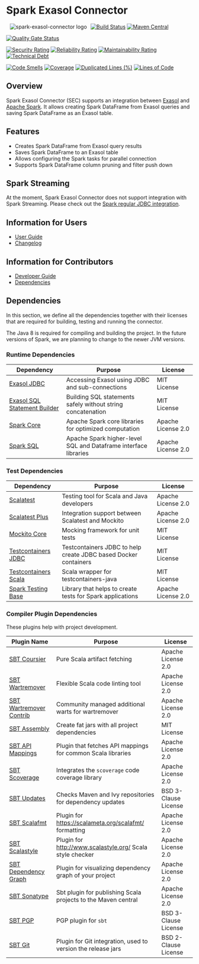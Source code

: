 # Spark Exasol Connector

<img alt="spark-exasol-connector logo" src="doc/images/spark-exasol-connector_128x128.png" style="float:left; padding:0px 10px 10px 10px;"/>

[![Build Status](https://github.com/exasol/spark-exasol-connector/actions/workflows/ci-build.yml/badge.svg)](https://github.com/exasol/spark-exasol-connector/actions/workflows/ci-build.yml)
[![Maven Central](https://img.shields.io/maven-central/v/com.exasol/spark-exasol-connector)](https://search.maven.org/artifact/com.exasol/spark-exasol-connector)

[![Quality Gate Status](https://sonarcloud.io/api/project_badges/measure?project=com.exasol%3Aspark-exasol-connector&metric=alert_status)](https://sonarcloud.io/dashboard?id=com.exasol%3Aspark-exasol-connector)

[![Security Rating](https://sonarcloud.io/api/project_badges/measure?project=com.exasol%3Aspark-exasol-connector&metric=security_rating)](https://sonarcloud.io/dashboard?id=com.exasol%3Aspark-exasol-connector)
[![Reliability Rating](https://sonarcloud.io/api/project_badges/measure?project=com.exasol%3Aspark-exasol-connector&metric=reliability_rating)](https://sonarcloud.io/dashboard?id=com.exasol%3Aspark-exasol-connector)
[![Maintainability Rating](https://sonarcloud.io/api/project_badges/measure?project=com.exasol%3Aspark-exasol-connector&metric=sqale_rating)](https://sonarcloud.io/dashboard?id=com.exasol%3Aspark-exasol-connector)
[![Technical Debt](https://sonarcloud.io/api/project_badges/measure?project=com.exasol%3Aspark-exasol-connector&metric=sqale_index)](https://sonarcloud.io/dashboard?id=com.exasol%3Aspark-exasol-connector)

[![Code Smells](https://sonarcloud.io/api/project_badges/measure?project=com.exasol%3Aspark-exasol-connector&metric=code_smells)](https://sonarcloud.io/dashboard?id=com.exasol%3Aspark-exasol-connector)
[![Coverage](https://sonarcloud.io/api/project_badges/measure?project=com.exasol%3Aspark-exasol-connector&metric=coverage)](https://sonarcloud.io/dashboard?id=com.exasol%3Aspark-exasol-connector)
[![Duplicated Lines (%)](https://sonarcloud.io/api/project_badges/measure?project=com.exasol%3Aspark-exasol-connector&metric=duplicated_lines_density)](https://sonarcloud.io/dashboard?id=com.exasol%3Aspark-exasol-connector)
[![Lines of Code](https://sonarcloud.io/api/project_badges/measure?project=com.exasol%3Aspark-exasol-connector&metric=ncloc)](https://sonarcloud.io/dashboard?id=com.exasol%3Aspark-exasol-connector)

## Overview

Spark Exasol Connector (SEC) supports an integration between [Exasol][exasol]
and [Apache Spark][spark]. It allows creating Spark DataFrame from Exasol
queries and saving Spark DataFrame as an Exasol table.

## Features

* Creates Spark DataFrame from Exasol query results
* Saves Spark DataFrame to an Exasol table
* Allows configuring the Spark tasks for parallel connection
* Supports Spark DataFrame column pruning and filter push down

## Spark Streaming

At the moment, Spark Exasol Connector does not support integration with Spark
Streaming. Please check out the [Spark regular JDBC
integration](https://spark.apache.org/docs/latest/sql-data-sources-jdbc.html).

## Information for Users

* [User Guide](doc/user_guide/user_guide.md)
* [Changelog](doc/changes/changelog.md)

## Information for Contributors

* [Developer Guide](doc/development/developer_guide.md)
* [Dependencies](dependencies.md)

## Dependencies

In this section, we define all the dependencies together with their licenses
that are required for building, testing and running the connector.

The Java 8 is required for compiling and building the project. In the future
versions of Spark, we are planning to change to the newer JVM versions.

### Runtime Dependencies

| Dependency                                  | Purpose                                                         | License              |
|---------------------------------------------|-----------------------------------------------------------------|----------------------|
| [Exasol JDBC][exasol-jdbc-link]             | Accessing Exasol using JDBC and sub-connections                 | MIT License          |
| [Exasol SQL Statement Builder][sql-ssb-link]| Building SQL statements safely without string concatenation     | MIT License          |
| [Spark Core][spark]                         | Apache Spark core libraries for optimized computation           | Apache License 2.0   |
| [Spark SQL][spark-sql-link]                 | Apache Spark higher-level SQL and Dataframe interface libraries | Apache License 2.0   |

### Test Dependencies

| Dependency                                  | Purpose                                                         | License              |
|---------------------------------------------|-----------------------------------------------------------------|----------------------|
| [Scalatest][scalatest-link]                 | Testing tool for Scala and Java developers                      | Apache License 2.0   |
| [Scalatest Plus][scalatestplus-link]        | Integration support between Scalatest and Mockito               | Apache License 2.0   |
| [Mockito Core][mockitocore-link]            | Mocking framework for unit tests                                | MIT License          |
| [Testcontainers JDBC][tcont-jdbc-link]      | Testcontainers JDBC to help create JDBC based Docker containers | MIT License          |
| [Testcontainers Scala][tcont-scala-link]    | Scala wrapper for testcontainers-java                           | MIT License          |
| [Spark Testing Base][spark-testing-base]    | Library that helps to create tests for Spark applications       | Apache License 2.0   |

### Compiler Plugin Dependencies

These plugins help with project development.

| Plugin Name                                 | Purpose                                                         | License              |
|---------------------------------------------|-----------------------------------------------------------------|----------------------|
| [SBT Coursier][sbt-coursier-link]           | Pure Scala artifact fetching                                    | Apache License 2.0   |
| [SBT Wartremover][sbt-wartremover-link]     | Flexible Scala code linting tool                                | Apache License 2.0   |
| [SBT Wartremover Contrib][sbt-wcontrib-link]| Community managed additional warts for wartremover              | Apache License 2.0   |
| [SBT Assembly][sbt-assembly-link]           | Create fat jars with all project dependencies                   | MIT License          |
| [SBT API Mappings][sbt-apimapping-link]     | Plugin that fetches API mappings for common Scala libraries     | Apache License 2.0   |
| [SBT Scoverage][sbt-scoverage-link]         | Integrates the `scoverage` code coverage library                | Apache License 2.0   |
| [SBT Updates][sbt-updates-link]             | Checks Maven and Ivy repositories for dependency updates        | BSD 3-Clause License |
| [SBT Scalafmt][sbt-scalafmt-link]           | Plugin for https://scalameta.org/scalafmt/ formatting           | Apache License 2.0   |
| [SBT Scalastyle][sbt-style-link]            | Plugin for http://www.scalastyle.org/ Scala style checker       | Apache License 2.0   |
| [SBT Dependency Graph][sbt-depgraph-link]   | Plugin for visualizing dependency graph of your project         | Apache License 2.0   |
| [SBT Sonatype][sbt-sonatype-link]           | Sbt plugin for publishing Scala projects to the Maven central   | Apache License 2.0   |
| [SBT PGP][sbt-pgp-link]                     | PGP plugin for `sbt`                                            | BSD 3-Clause License |
| [SBT Git][sbt-git-link]                     | Plugin for Git integration, used to version the release jars    | BSD 2-Clause License |

[exasol]: https://www.exasol.com/en/
[spark]: https://spark.apache.org/
[exasol-jdbc-link]: https://www.exasol.com/portal/display/DOWNLOAD/Exasol+Download+Section
[sql-ssb-link]: https://github.com/exasol/sql-statement-builder
[spark-sql-link]: https://spark.apache.org/sql/
[scalatest-link]: http://www.scalatest.org/
[scalatestplus-link]: https://github.com/scalatest/scalatestplus-mockito
[mockitocore-link]: https://site.mockito.org/
[tcont-jdbc-link]: https://www.testcontainers.org/modules/databases/jdbc/
[tcont-scala-link]: https://github.com/testcontainers/testcontainers-scala
[spark-testing-base]: https://github.com/holdenk/spark-testing-base
[sbt-coursier-link]: https://github.com/coursier/coursier
[sbt-wartremover-link]: http://github.com/puffnfresh/wartremover
[sbt-wcontrib-link]: http://github.com/wartremover/wartremover-contrib
[sbt-assembly-link]: https://github.com/sbt/sbt-assembly
[sbt-apimapping-link]: https://github.com/ThoughtWorksInc/sbt-api-mappings
[sbt-scoverage-link]: http://github.com/scoverage/sbt-scoverage
[sbt-updates-link]: http://github.com/rtimush/sbt-updates
[sbt-scalafmt-link]: https://github.com/lucidsoftware/neo-sbt-scalafmt
[sbt-style-link]: https://github.com/scalastyle/scalastyle-sbt-plugin
[sbt-depgraph-link]: https://github.com/jrudolph/sbt-dependency-graph
[sbt-sonatype-link]: https://github.com/xerial/sbt-sonatype
[sbt-pgp-link]: https://github.com/xerial/sbt-sonatype
[sbt-git-link]: https://github.com/sbt/sbt-git
